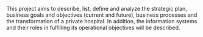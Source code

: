 This project aims to describe, list, define and analyze the strategic plan, business goals and objectives (current and future), business processes and the transformation of a private
hospital. In addition, the information systems and their roles in fulfilling its operational objectives will be described.
